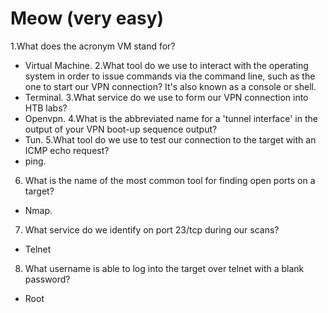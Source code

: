# Meow (very easy)

1.What does the acronym VM stand for? 
* Virtual Machine.
2.What tool do we use to interact with the operating system in order to issue commands via the command line, such as the one to start our VPN connection? It's also known as a console or shell. 
* Terminal.
3.What service do we use to form our VPN connection into HTB labs? 
* Openvpn.
4.What is the abbreviated name for a 'tunnel interface' in the output of your VPN boot-up sequence output? 
* Tun.
5.What tool do we use to test our connection to the target with an ICMP echo request? 
* ping.
6. What is the name of the most common tool for finding open ports on a target? 
* Nmap.
7. What service do we identify on port 23/tcp during our scans? 
* Telnet
8. What username is able to log into the target over telnet with a blank password? 
* Root
